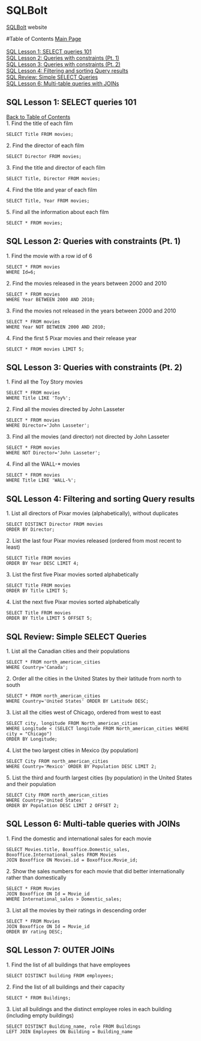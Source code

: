 # SQLBolt

[SQLBolt](https://sqlbolt.com/lesson/select_queries_introduction) website

#Table of Contents
[Main Page](https://github.com/Compsight/SQL-Fundamentals)<br><br>
[SQL Lesson 1: SELECT queries 101](#sql-lesson-1-select-queries-101)<br>
[SQL Lesson 2: Queries with constraints (Pt. 1)](#sql-lesson-2-queries-with-constraints-pt-1)<br>
[SQL Lesson 3: Queries with constraints (Pt. 2)](#sql-lesson-3-queries-with-constraints-pt-2)<br>
[SQL Lesson 4: Filtering and sorting Query results](#sql-lesson-4-filtering-and-sorting-query-results)<br>
[SQL Review: Simple SELECT Queries](sql-review-simple-select-queries)<br>
[SQL Lesson 6: Multi-table queries with JOINs](#sql-lesson-6-multi-table-queries-with-joins)<br>

## SQL Lesson 1: SELECT queries 101
[Back to Table of Contents](#table-of-contents)<br>
[]()1. Find the title of each film
```
SELECT Title FROM movies;
```

[]()2. Find the director of each film
```
SELECT Director FROM movies;
```

[]()3. Find the title and director of each film
```
SELECT Title, Director FROM movies;
```

[]()4. Find the title and year of each film
```
SELECT Title, Year FROM movies;
```

[]()5. Find all the information about each film
```
SELECT * FROM movies;
```

## SQL Lesson 2: Queries with constraints (Pt. 1)

[]()1. Find the movie with a row id of 6

```
SELECT * FROM movies
WHERE Id=6;
```

[]()2. Find the movies released in the years between 2000 and 2010

```
SELECT * FROM movies
WHERE Year BETWEEN 2000 AND 2010;
```

[]()3. Find the movies not released in the years between 2000 and 2010

```
SELECT * FROM movies
WHERE Year NOT BETWEEN 2000 AND 2010;
```

[]()4. Find the first 5 Pixar movies and their release year

```
SELECT * FROM movies LIMIT 5;
```

## SQL Lesson 3: Queries with constraints (Pt. 2)
[]()1. Find all the Toy Story movies
```
SELECT * FROM movies
WHERE Title LIKE 'Toy%';
```

[]()2. Find all the movies directed by John Lasseter
```
SELECT * FROM movies
WHERE Director='John Lasseter';
```

[]()3. Find all the movies (and director) not directed by John Lasseter
```
SELECT * FROM movies
WHERE NOT Director='John Lasseter';
```

[]()4. Find all the WALL-* movies
```
SELECT * FROM movies
WHERE Title LIKE 'WALL-%';
```

## SQL Lesson 4: Filtering and sorting Query results
[]()1. List all directors of Pixar movies (alphabetically), without duplicates
```
SELECT DISTINCT Director FROM movies
ORDER BY Director;
```

[]()2. List the last four Pixar movies released (ordered from most recent to least)
```
SELECT Title FROM movies
ORDER BY Year DESC LIMIT 4;
```

[]()3. List the first five Pixar movies sorted alphabetically
```
SELECT Title FROM movies
ORDER BY Title LIMIT 5;
```

[]()4. List the next five Pixar movies sorted alphabetically
```
SELECT Title FROM movies
ORDER BY Title LIMIT 5 OFFSET 5;
```

## SQL Review: Simple SELECT Queries
[]()1. List all the Canadian cities and their populations
```
SELECT * FROM north_american_cities
WHERE Country='Canada';
```

[]()2. Order all the cities in the United States by their latitude from north to south
```
SELECT * FROM north_american_cities
WHERE Country='United States' ORDER BY Latitude DESC;
```
[]()3. List all the cities west of Chicago, ordered from west to east
```
SELECT city, longitude FROM North_american_cities
WHERE Longitude < (SELECT longitude FROM North_american_cities WHERE city = "Chicago")
ORDER BY Longitude;
```

[]()4. List the two largest cities in Mexico (by population)
```
SELECT City FROM north_american_cities
WHERE Country='Mexico' ORDER BY Population DESC LIMIT 2;
```

[]()5. List the third and fourth largest cities (by population) in the United States and their population
```
SELECT City FROM north_american_cities
WHERE Country='United States'
ORDER BY Population DESC LIMIT 2 OFFSET 2;
```
## SQL Lesson 6: Multi-table queries with JOINs

[]()1. Find the domestic and international sales for each movie
```
SELECT Movies.title, Boxoffice.Domestic_sales, Boxoffice.International_sales FROM Movies
JOIN Boxoffice ON Movies.id = Boxoffice.Movie_id;
```

[]()2. Show the sales numbers for each movie that did better internationally rather than domestically
```
SELECT * FROM Movies
JOIN Boxoffice ON Id = Movie_id
WHERE International_sales > Domestic_sales;
```

[]()3. List all the movies by their ratings in descending order
```
SELECT * FROM Movies
JOIN Boxoffice ON Id = Movie_id
ORDER BY rating DESC;
```

## SQL Lesson 7: OUTER JOINs

[]()1. Find the list of all buildings that have employees
```
SELECT DISTINCT building FROM employees;
```

[]()2. Find the list of all buildings and their capacity
```
SELECT * FROM Buildings;
```

[]()3. List all buildings and the distinct employee roles in each building (including empty buildings)
```
SELECT DISTINCT Building_name, role FROM Buildings
LEFT JOIN Employees ON Building = Building_name
```
